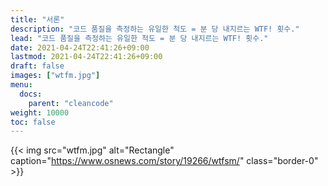 ```yaml
---
title: "서론"
description: "코드 품질을 측정하는 유일한 척도 = 분 당 내지르는 WTF! 횟수."
lead: "코드 품질을 측정하는 유일한 척도 = 분 당 내지르는 WTF! 횟수."
date: 2021-04-24T22:41:26+09:00
lastmod: 2021-04-24T22:41:26+09:00
draft: false
images: ["wtfm.jpg"]
menu:
  docs:
    parent: "cleancode"
weight: 10000
toc: false
---
```


{{< img src="wtfm.jpg" alt="Rectangle" caption="https://www.osnews.com/story/19266/wtfsm/" class="border-0" >}}
